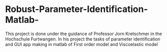 # Robust-Parameter-Identification-Matlab-
This project is done under the guidance of Professor Jorn Kretschmer in the Hochschule Furtwangen.
In his project the tasks of  parameter identification and GUI app making in matlab of First order model and Viscoelastic model
